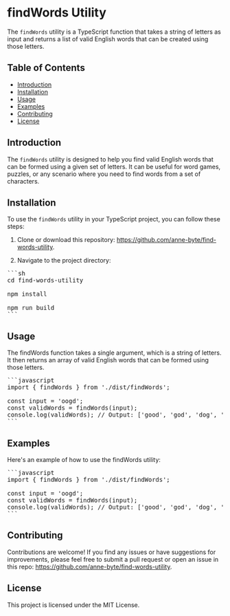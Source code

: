 # findWords Utility

The `findWords` utility is a TypeScript function that takes a string of letters as input and returns a list of valid English words that can be created using those letters.

## Table of Contents

- [Introduction](#introduction)
- [Installation](#installation)
- [Usage](#usage)
- [Examples](#examples)
- [Contributing](#contributing)
- [License](#license)

## Introduction

The `findWords` utility is designed to help you find valid English words that can be formed using a given set of letters. It can be useful for word games, puzzles, or any scenario where you need to find words from a set of characters.

## Installation

To use the `findWords` utility in your TypeScript project, you can follow these steps:

1. Clone or download this repository: https://github.com/anne-byte/find-words-utility.

2. Navigate to the project directory:

<pre>
```sh
cd find-words-utility

npm install

npm run build
```
</pre>

## Usage
The findWords function takes a single argument, which is a string of letters. It then returns an array of valid English words that can be formed using those letters.

<pre>
```javascript
import { findWords } from './dist/findWords';

const input = 'oogd';
const validWords = findWords(input);
console.log(validWords); // Output: ['good', 'god', 'dog', 'goo', 'do', 'go']
```
</pre>

## Examples
Here's an example of how to use the findWords utility:

<pre>
```javascript
import { findWords } from './dist/findWords';

const input = 'oogd';
const validWords = findWords(input);
console.log(validWords); // Output: ['good', 'god', 'dog', 'goo', 'do', 'go']
```
</pre>

## Contributing
Contributions are welcome! If you find any issues or have suggestions for improvements, please feel free to submit a pull request or open an issue in this repo: https://github.com/anne-byte/find-words-utility.

## License
This project is licensed under the MIT License.
